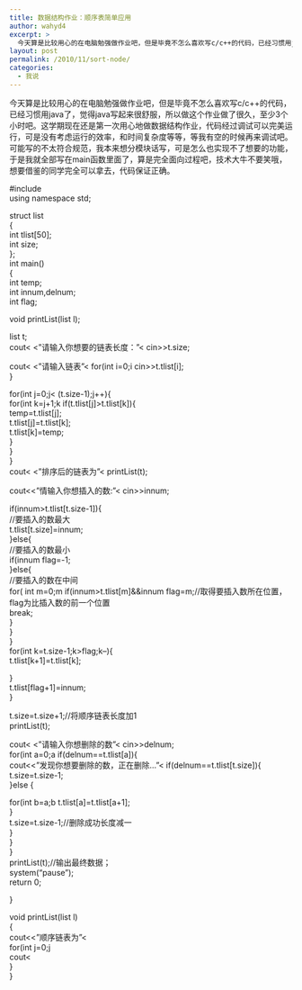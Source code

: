 ```yaml
---
title: 数据结构作业：顺序表简单应用
author: wahyd4
excerpt: >
  今天算是比较用心的在电脑勉强做作业吧，但是毕竟不怎么喜欢写c/c++的代码，已经习惯用java了，觉得java写起来很舒服，所以做这个作业做了很久，至少3个小时吧。
layout: post
permalink: /2010/11/sort-node/
categories:
  - 我说
---
```

今天算是比较用心的在电脑勉强做作业吧，但是毕竟不怎么喜欢写c/c++的代码，已经习惯用java了，觉得java写起来很舒服，所以做这个作业做了很久，至少3个小时吧。这学期现在还是第一次用心地做数据结构作业，代码经过调试可以完美运行，可是没有考虑运行的效率，和时间复杂度等等，等我有空的时候再来调试吧。可能写的不太符合规范，我本来想分模块话写，可是怎么也实现不了想要的功能，于是我就全部写在main函数里面了，算是完全面向过程吧，技术大牛不要笑哦，想要借鉴的同学完全可以拿去，代码保证正确。

#include <iostream>  
using namespace std;

struct list  
{  
int tlist[50];  
int size;  
};  
int main()  
{  
int temp;  
int innum,delnum;  
int flag;

void printList(list l);

list t;  
cout< <”请输入你想要的链表长度：”< cin>>t.size;

cout< <”请输入链表”< for(int i=0;i cin>>t.tlist[i];  
}

for(int j=0;j< (t.size-1);j++){  
for(int k=j+1;k if(t.tlist[j]>t.tlist[k]){  
temp=t.tlist[j];  
t.tlist[j]=t.tlist[k];  
t.tlist[k]=temp;  
}  
}  
}  
cout< <”排序后的链表为”< printList(t);

cout<<”情输入你想插入的数:”< cin>>innum;

if(innum>t.tlist[t.size-1]){  
//要插入的数最大  
t.tlist[t.size]=innum;  
}else{  
//要插入的数最小  
if(innum flag=-1;  
}else{  
//要插入的数在中间  
for( int m=0;m if(innum>t.tlist[m]&&innum flag=m;//取得要插入数所在位置，flag为比插入数的前一个位置  
break;  
}  
}  
}  
for(int k=t.size-1;k>flag;k–){  
t.tlist[k+1]=t.tlist[k];

}  
t.tlist[flag+1]=innum;  
}

t.size=t.size+1;//将顺序链表长度加1  
printList(t);

cout< <”请输入你想删除的数”< cin>>delnum;  
for(int a=0;a if(delnum==t.tlist[a]){  
cout<<”发现你想要删除的数，正在删除…”< if(delnum==t.tlist[t.size]){  
t.size=t.size-1;  
}else {

for(int b=a;b t.tlist[a]=t.tlist[a+1];  
}  
t.size=t.size-1;//删除成功长度减一  
}  
}  
}  
printList(t);//输出最终数据；  
system(“pause”);  
return 0;

}

<div id="_mcePaste">
  void printList(list l)
</div>

<div id="_mcePaste">
  {
</div>

<div id="_mcePaste">
  cout<<”顺序链表为”<<endl;
</div>

<div id="_mcePaste">
  for(int j=0;j<l.size;j++){
</div>

<div id="_mcePaste">
  cout<<l.tlist[j]<<endl;
</div>

<div id="_mcePaste">
  }
</div>

<div id="_mcePaste">
  }
</div>